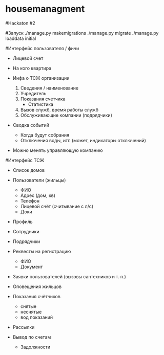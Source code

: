 housemanagment
==============

#Hackaton #2

#Запуск
./manage.py makemigrations
./manage.py migrate
./manage.py loaddata initial

#Интерфейс пользователя / фичи
* Лицевой счет
	
* На кого квартира

* Инфа о ТСЖ организации
	1. Сведения / наименование
	2. Учредитель
	3. Показания счетчика
		- Статистика
	4. Вызов служб, время работы служб
	5. Обслуживающие компании (подрядчики)

* Сводка событий
	- Когда будут собрания
	- Отключения воды, итп (может, индикаторы отключений)

* Можно менять управляющую компанию

#Интерфейс ТСЖ
* Список домов

* Пользователи (жильцы)
	- ФИО
	- Адрес (дом, кв)
	- Телефон
	- Лицевой счёт (считывание с л/с)
	- Доки

* Профиль
* Сотрудники
* Подрядчики
* Реквесты на регистрацию
	- ФИО
	- Документ
* Заявки пользователей (вызовы сантехников и т. п.)
* Оповещения жильцов
* Показания счётчиков
	- снятые
	- неснятые
	- вод показаний

* Рассылки
* Вывод по счетам
	- Задолжности
